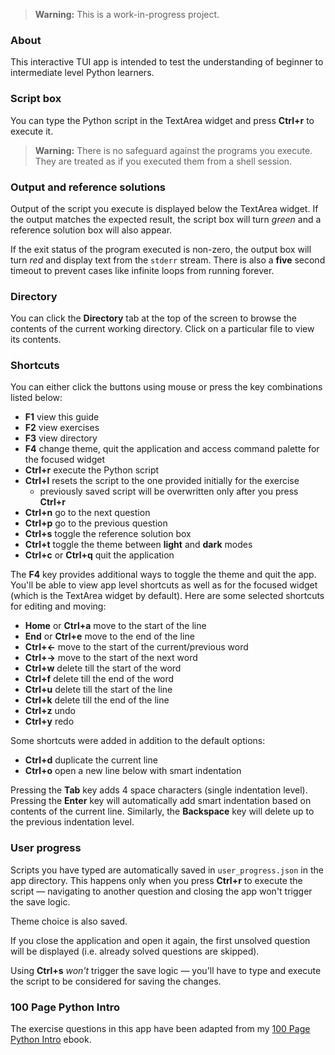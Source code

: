 > **Warning:** This is a work-in-progress project.

### About

This interactive TUI app is intended to test the understanding of beginner to intermediate level Python learners.

### Script box

You can type the Python script in the TextArea widget and press **Ctrl+r** to execute it.

> **Warning:** There is no safeguard against the programs you execute. They are treated as if you executed them from a shell session.

### Output and reference solutions

Output of the script you execute is displayed below the TextArea widget. If the output matches the expected result, the script box will turn *green* and a reference solution box will also appear.

If the exit status of the program executed is non-zero, the output box will turn *red* and display text from the `stderr` stream. There is also a **five** second timeout to prevent cases like infinite loops from running forever.

### Directory

You can click the **Directory** tab at the top of the screen to browse the contents of the current working directory. Click on a particular file to view its contents.

### Shortcuts

You can either click the buttons using mouse or press the key combinations listed below:

* **F1** view this guide
* **F2** view exercises
* **F3** view directory
* **F4** change theme, quit the application and access command palette for the focused widget
* **Ctrl+r** execute the Python script
* **Ctrl+l** resets the script to the one provided initially for the exercise
    * previously saved script will be overwritten only after you press **Ctrl+r**
* **Ctrl+n** go to the next question
* **Ctrl+p** go to the previous question
* **Ctrl+s** toggle the reference solution box
* **Ctrl+t** toggle the theme between **light** and **dark** modes
* **Ctrl+c** or **Ctrl+q** quit the application

The **F4** key provides additional ways to toggle the theme and quit the app. You'll be able to view app level shortcuts as well as for the focused widget (which is the TextArea widget by default). Here are some selected shortcuts for editing and moving:

* **Home** or **Ctrl+a** move to the start of the line
* **End** or **Ctrl+e** move to the end of the line
* **Ctrl+←** move to the start of the current/previous word
* **Ctrl+→** move to the start of the next word
* **Ctrl+w** delete till the start of the word
* **Ctrl+f** delete till the end of the word
* **Ctrl+u** delete till the start of the line
* **Ctrl+k** delete till the end of the line
* **Ctrl+z** undo
* **Ctrl+y** redo

Some shortcuts were added in addition to the default options:

* **Ctrl+d** duplicate the current line
* **Ctrl+o** open a new line below with smart indentation

Pressing the **Tab** key adds 4 space characters (single indentation level). Pressing the **Enter** key will automatically add smart indentation based on contents of the current line. Similarly, the **Backspace** key will delete up to the previous indentation level.

### User progress

Scripts you have typed are automatically saved in `user_progress.json` in the app directory. This happens only when you press **Ctrl+r** to execute the script — navigating to another question and closing the app won't trigger the save logic.

Theme choice is also saved.

If you close the application and open it again, the first unsolved question will be displayed (i.e. already solved questions are skipped).

Using **Ctrl+s** *won't* trigger the save logic — you'll have to type and execute the script to be considered for saving the changes.

### 100 Page Python Intro

The exercise questions in this app have been adapted from my [100 Page Python Intro](https://github.com/learnbyexample/100_page_python_intro) ebook.

